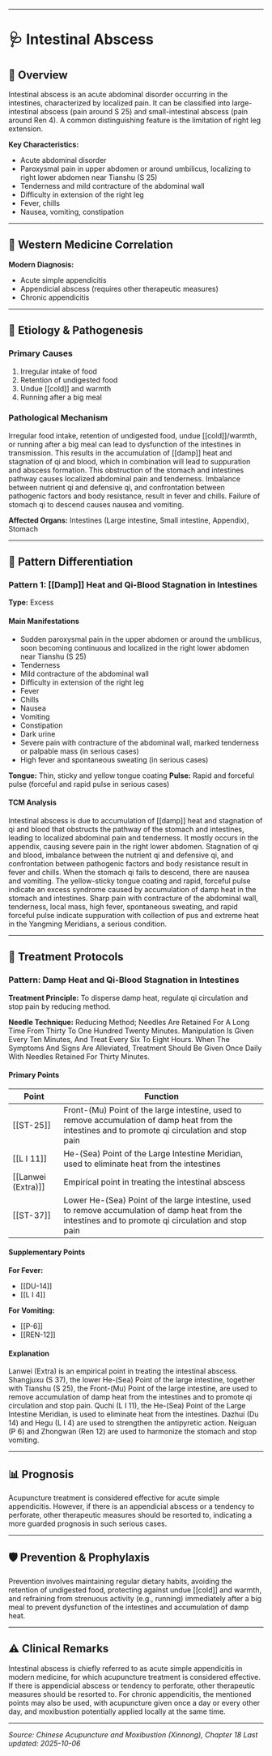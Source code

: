 ------

# 🩺 Intestinal Abscess

## 📖 Overview

Intestinal abscess is an acute abdominal disorder occurring in the intestines, characterized by localized pain. It can be classified into large-intestinal abscess (pain around S 25) and small-intestinal abscess (pain around Ren 4). A common distinguishing feature is the limitation of right leg extension.

**Key Characteristics:**
- Acute abdominal disorder
- Paroxysmal pain in upper abdomen or around umbilicus, localizing to right lower abdomen near Tianshu (S 25)
- Tenderness and mild contracture of the abdominal wall
- Difficulty in extension of the right leg
- Fever, chills
- Nausea, vomiting, constipation

---

## 🏥 Western Medicine Correlation

**Modern Diagnosis:**
- Acute simple appendicitis
- Appendicial abscess (requires other therapeutic measures)
- Chronic appendicitis

---

## 🧬 Etiology & Pathogenesis

### Primary Causes
1. Irregular intake of food
2. Retention of undigested food
3. Undue [[cold]] and warmth
4. Running after a big meal

### Pathological Mechanism
Irregular food intake, retention of undigested food, undue [[cold]]/warmth, or running after a big meal can lead to dysfunction of the intestines in transmission. This results in the accumulation of [[damp]] heat and stagnation of qi and blood, which in combination will lead to suppuration and abscess formation. This obstruction of the stomach and intestines pathway causes localized abdominal pain and tenderness. Imbalance between nutrient qi and defensive qi, and confrontation between pathogenic factors and body resistance, result in fever and chills. Failure of stomach qi to descend causes nausea and vomiting.

**Affected Organs:** Intestines (Large intestine, Small intestine, Appendix), Stomach

---

## 🔬 Pattern Differentiation

### Pattern 1: [[Damp]] Heat and Qi-Blood Stagnation in Intestines

**Type:** Excess

#### Main Manifestations
- Sudden paroxysmal pain in the upper abdomen or around the umbilicus, soon becoming continuous and localized in the right lower abdomen near Tianshu (S 25)
- Tenderness
- Mild contracture of the abdominal wall
- Difficulty in extension of the right leg
- Fever
- Chills
- Nausea
- Vomiting
- Constipation
- Dark urine
- Severe pain with contracture of the abdominal wall, marked tenderness or palpable mass (in serious cases)
- High fever and spontaneous sweating (in serious cases)

**Tongue:** Thin, sticky and yellow tongue coating
**Pulse:** Rapid and forceful pulse (forceful and rapid pulse in serious cases)

#### TCM Analysis
Intestinal abscess is due to accumulation of [[damp]] heat and stagnation of qi and blood that obstructs the pathway of the stomach and intestines, leading to localized abdominal pain and tenderness. It mostly occurs in the appendix, causing severe pain in the right lower abdomen. Stagnation of qi and blood, imbalance between the nutrient qi and defensive qi, and confrontation between pathogenic factors and body resistance result in fever and chills. When the stomach qi fails to descend, there are nausea and vomiting. The yellow-sticky tongue coating and rapid, forceful pulse indicate an excess syndrome caused by accumulation of damp heat in the stomach and intestines. Sharp pain with contracture of the abdominal wall, tenderness, local mass, high fever, spontaneous sweating, and rapid forceful pulse indicate suppuration with collection of pus and extreme heat in the Yangming Meridians, a serious condition.

---

## 💉 Treatment Protocols

### Pattern: Damp Heat and Qi-Blood Stagnation in Intestines

**Treatment Principle:** To disperse damp heat, regulate qi circulation and stop pain by reducing method.

**Needle Technique:** Reducing Method; Needles Are Retained For A Long Time From Thirty To One Hundred Twenty Minutes. Manipulation Is Given Every Ten Minutes, And Treat Every Six To Eight Hours. When The Symptoms And Signs Are Alleviated, Treatment Should Be Given Once Daily With Needles Retained For Thirty Minutes.

#### Primary Points

| Point | Function |
|-------|----------|
| [[ST-25]] | Front-(Mu) Point of the large intestine, used to remove accumulation of damp heat from the intestines and to promote qi circulation and stop pain |
| [[L I 11]] | He-(Sea) Point of the Large Intestine Meridian, used to eliminate heat from the intestines |
| [[Lanwei (Extra)]] | Empirical point in treating the intestinal abscess |
| [[ST-37]] | Lower He-(Sea) Point of the large intestine, used to remove accumulation of damp heat from the intestines and to promote qi circulation and stop pain |

#### Supplementary Points

**For Fever:**
- [[DU-14]]
- [[L I 4]]

**For Vomiting:**
- [[P-6]]
- [[REN-12]]

#### Explanation
Lanwei (Extra) is an empirical point in treating the intestinal abscess. Shangjuxu (S 37), the lower He-(Sea) Point of the large intestine, together with Tianshu (S 25), the Front-(Mu) Point of the large intestine, are used to remove accumulation of damp heat from the intestines and to promote qi circulation and stop pain. Quchi (L I 11), the He-(Sea) Point of the Large Intestine Meridian, is used to eliminate heat from the intestines. Dazhui (Du 14) and Hegu (L I 4) are used to strengthen the antipyretic action. Neiguan (P 6) and Zhongwan (Ren 12) are used to harmonize the stomach and stop vomiting.

---

## 📊 Prognosis

Acupuncture treatment is considered effective for acute simple appendicitis. However, if there is an appendicial abscess or a tendency to perforate, other therapeutic measures should be resorted to, indicating a more guarded prognosis in such serious cases.

---

## 🛡️ Prevention & Prophylaxis

Prevention involves maintaining regular dietary habits, avoiding the retention of undigested food, protecting against undue [[cold]] and warmth, and refraining from strenuous activity (e.g., running) immediately after a big meal to prevent dysfunction of the intestines and accumulation of damp heat.

---

## ⚠️ Clinical Remarks

Intestinal abscess is chiefly referred to as acute simple appendicitis in modern medicine, for which acupuncture treatment is considered effective. If there is appendicial abscess or tendency to perforate, other therapeutic measures should be resorted to. For chronic appendicitis, the mentioned points may also be used, with acupuncture given once a day or every other day, and moxibustion potentially applied locally at the same time.

---


*Source: Chinese Acupuncture and Moxibustion (Xinnong), Chapter 18*
*Last updated: 2025-10-06*

